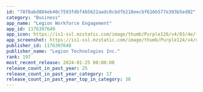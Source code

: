 ```yaml
---
id: "78f8abd884eb40c7593fdbf4b5622aadc0cbdfb218eecbf616b577e303b5ed02"
category: "Business"
app_name: "Legion Workforce Engagement"
app_id: 1176397649
app_icon: https://is1-ssl.mzstatic.com/image/thumb/Purple126/v4/03/4e/fa/034efaa1-9068-3136-40ef-192cca8a409c/AppIcon_Production-0-1x_U007emarketing-0-5-0-85-220.png/1024x1024bb.png
app_screenshot: https://is1-ssl.mzstatic.com/image/thumb/Purple124/v4/d2/19/70/d21970de-e018-755d-9c2a-cf362a6ff8ea/mzl.oefhzyuq.png/1242x2688bb.png
publisher_id: 1176397648
publisher_name: "Legion Technologies Inc."
rank: 197
most_recent_release: 2024-01-25 00:00:00
release_count_in_past_year: 25
release_count_in_past_year_category: 17
release_count_in_past_year_top_in_category: 38
---
```

